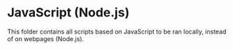 # JavaScript (Node.js)
This folder contains all scripts based on JavaScript to be ran locally, instead of on webpages (Node.js).